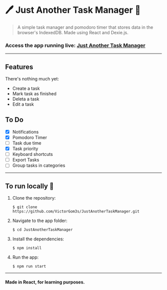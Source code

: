 # 🖊️ Just Another Task Manager 📓

> A simple task manager and pomodoro timer that stores data in the browser's IndexedDB. Made using React and Dexie.js.

### Access the app running live: [Just Another Task Manager](https://justanothertaskmanager.herokuapp.com/)

---

## Features

There's nothing much yet:

- Create a task
- Mark task as finished
- Deleta a task
- Edit a task

## To Do

- [x] Notifications
- [x] Pomodoro Timer
- [ ] Task due time
- [x] Task priority
- [ ] Keyboard shortcuts
- [ ] Export Tasks
- [ ] Group tasks in categories

---

## To run locally 🚀

1. Clone the repository:

   ```
   $ git clone https://github.com/VictorGom3s/JustAnotherTaskManager.git
   ```

2. Navigate to the app folder:

   ```
   $ cd JustAnotherTaskManager
   ```

3. Install the dependencies:

   ```
   $ npm install
   ```

4. Run the app:
   ```
   $ npm run start
   ```

---

#### Made in React, for learning purposes.
